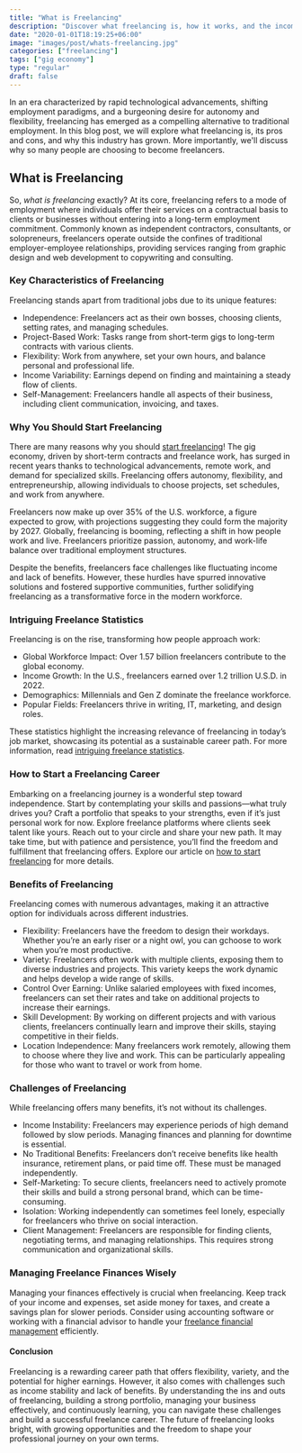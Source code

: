 ```yaml
---
title: "What is Freelancing"
description: "Discover what freelancing is, how it works, and the income potential it offers. Learn key features, benefits, and challenges of working as a successful freelancer."
date: "2020-01-01T18:19:25+06:00"
image: "images/post/whats-freelancing.jpg"
categories: ["freelancing"]
tags: ["gig economy"]
type: "regular"
draft: false
---
```


In an era characterized by rapid technological advancements, shifting employment paradigms, and a burgeoning desire for autonomy and flexibility, freelancing has emerged as a compelling alternative to traditional employment. In this blog post, we will explore what freelancing is, its pros and cons, and why this industry has grown. More importantly, we'll discuss why so many people are choosing to become freelancers.

## What is Freelancing

So, _what is freelancing_ exactly? At its core, freelancing refers to a mode of employment where individuals offer their services on a contractual basis to clients or businesses without entering into a long-term employment commitment. Commonly known as independent contractors, consultants, or solopreneurs, freelancers operate outside the confines of traditional employer-employee relationships, providing services ranging from graphic design and web development to copywriting and consulting.

### Key Characteristics of Freelancing

Freelancing stands apart from traditional jobs due to its unique features:

- Independence: Freelancers act as their own bosses, choosing clients, setting rates, and managing schedules.
- Project-Based Work: Tasks range from short-term gigs to long-term contracts with various clients.
- Flexibility: Work from anywhere, set your own hours, and balance personal and professional life.
- Income Variability: Earnings depend on finding and maintaining a steady flow of clients.
- Self-Management: Freelancers handle all aspects of their business, including client communication, invoicing, and taxes.

### Why You Should Start Freelancing

There are many reasons why you should [start freelancing](/blog/how-to-start-freelancing/)! The gig economy, driven by short-term contracts and freelance work, has surged in recent years thanks to technological advancements, remote work, and demand for specialized skills. Freelancing offers autonomy, flexibility, and entrepreneurship, allowing individuals to choose projects, set schedules, and work from anywhere.

Freelancers now make up over 35% of the U.S. workforce, a figure expected to grow, with projections suggesting they could form the majority by 2027. Globally, freelancing is booming, reflecting a shift in how people work and live. Freelancers prioritize passion, autonomy, and work-life balance over traditional employment structures.

Despite the benefits, freelancers face challenges like fluctuating income and lack of benefits. However, these hurdles have spurred innovative solutions and fostered supportive communities, further solidifying freelancing as a transformative force in the modern workforce.

### Intriguing Freelance Statistics

Freelancing is on the rise, transforming how people approach work:

- Global Workforce Impact: Over 1.57 billion freelancers contribute to the global economy.
- Income Growth: In the U.S., freelancers earned over 1.2 trillion U.S.D. in 2022.
- Demographics: Millennials and Gen Z dominate the freelance workforce.
- Popular Fields: Freelancers thrive in writing, IT, marketing, and design roles.

These statistics highlight the increasing relevance of freelancing in today’s job market, showcasing its potential as a sustainable career path. For more information, read [intriguing freelance statistics](/blog/statistics-freelancers-should-know/).

### How to Start a Freelancing Career

Embarking on a freelancing journey is a wonderful step toward independence. Start by contemplating your skills and passions—what truly drives you? Craft a portfolio that speaks to your strengths, even if it’s just personal work for now. Explore freelance platforms where clients seek talent like yours. Reach out to your circle and share your new path. It may take time, but with patience and persistence, you’ll find the freedom and fulfillment that freelancing offers. Explore our article on [how to start freelancing](/blog/how-to-start-freelancing/) for more details.

### Benefits of Freelancing

Freelancing comes with numerous advantages, making it an attractive option for individuals across different industries.

- Flexibility: Freelancers have the freedom to design their workdays. Whether you’re an early riser or a night owl, you can gchoose to work when you’re most productive.
- Variety: Freelancers often work with multiple clients, exposing them to diverse industries and projects. This variety keeps the work dynamic and helps develop a wide range of skills.
- Control Over Earning: Unlike salaried employees with fixed incomes, freelancers can set their rates and take on additional projects to increase their earnings.
- Skill Development: By working on different projects and with various clients, freelancers continually learn and improve their skills, staying competitive in their fields.
- Location Independence: Many freelancers work remotely, allowing them to choose where they live and work. This can be particularly appealing for those who want to travel or work from home.

### Challenges of Freelancing

While freelancing offers many benefits, it’s not without its challenges.

- Income Instability: Freelancers may experience periods of high demand followed by slow periods. Managing finances and planning for downtime is essential.
- No Traditional Benefits: Freelancers don’t receive benefits like health insurance, retirement plans, or paid time off. These must be managed independently.
- Self-Marketing: To secure clients, freelancers need to actively promote their skills and build a strong personal brand, which can be time-consuming.
- Isolation: Working independently can sometimes feel lonely, especially for freelancers who thrive on social interaction.
- Client Management: Freelancers are responsible for finding clients, negotiating terms, and managing relationships. This requires strong communication and organizational skills.

### Managing Freelance Finances Wisely

Managing your finances effectively is crucial when freelancing. Keep track of your income and expenses, set aside money for taxes, and create a savings plan for slower periods. Consider using accounting software or working with a financial advisor to handle your [freelance financial management](/blog/freelance-finance-management/) efficiently.

#### Conclusion

Freelancing is a rewarding career path that offers flexibility, variety, and the potential for higher earnings. However, it also comes with challenges such as income stability and lack of benefits. By understanding the ins and outs of freelancing, building a strong portfolio, managing your business effectively, and continuously learning, you can navigate these challenges and build a successful freelance career. The future of freelancing looks bright, with growing opportunities and the freedom to shape your professional journey on your own terms.
